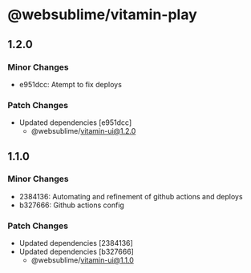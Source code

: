 # @websublime/vitamin-play

## 1.2.0

### Minor Changes

- e951dcc: Atempt to fix deploys

### Patch Changes

- Updated dependencies [e951dcc]
  - @websublime/vitamin-ui@1.2.0

## 1.1.0

### Minor Changes

- 2384136: Automating and refinement of github actions and deploys
- b327666: Github actions config

### Patch Changes

- Updated dependencies [2384136]
- Updated dependencies [b327666]
  - @websublime/vitamin-ui@1.1.0

